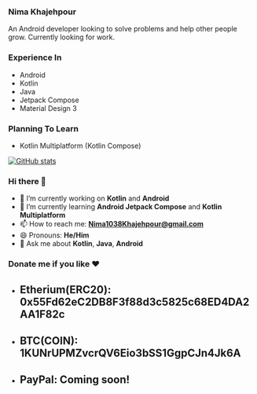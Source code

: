 ### Nima Khajehpour

An Android developer looking to solve problems and help other people grow. Currently looking for work.

### Experience In

  - Android
  - Kotlin
  - Java
  - Jetpack Compose
  - Material Design 3
  
 ### Planning To Learn
  
  - Kotlin Multiplatform (Kotlin Compose)
  

[![GitHub stats](https://github-readme-stats.vercel.app/api?username=NimaKhajehpour&show_icons=true&theme=transparent)](https://github.com/NimaKhajehpour)

### Hi there 👋

- 🔭 I’m currently working on **Kotlin** and **Android**
- 🌱 I’m currently learning **Android Jetpack Compose** and **Kotlin Multiplatform**
- 📫 How to reach me: **Nima1038Khajehpour@gmail.com**
- 😄 Pronouns: **He/Him**
- 💬 Ask me about **Kotlin**, **Java**, **Android**

### Donate me if you like ❤

- ## Etherium(ERC20): 0x55Fd62eC2DB8F3f88d3c5825c68ED4DA2AA1F82c

- ## BTC(COIN): 1KUNrUPMZvcrQV6Eio3bSS1GgpCJn4Jk6A

- ## PayPal: Coming soon!


